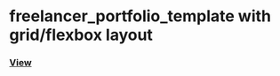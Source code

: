 # freelancer_portfolio_template with grid/flexbox layout
<a href="https://annasokhina.github.io/freelancer_portfolio/"><h3>View</h3></a>
